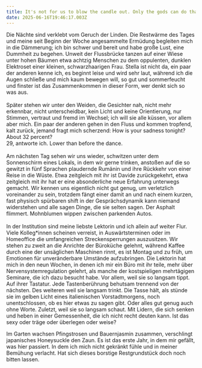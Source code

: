 ```yaml
---
title: It's not for us to blow the candle out. Only the gods can do that.
date: 2025-06-16T19:46:17.003Z
---
```

Die Nächte sind verklebt vom Geruch der Linden. Die Restwärme des Tages und meine seit Beginn der Woche angesammelte Ermüdung begleiten mich in die Dämmerung; ich bin schwer und bereit und habe große Lust, eine Dummheit zu begehen. Unweit der Flussbrücke tanzen auf einer Wiese unter hohen Bäumen etwa achtzig Menschen zu dem oppulenten, dunklen Elektroset einer kleinen, schwarzhaarigen Frau. Stella ist nicht da, ein paar der anderen kenne ich, es beginnt leise und wird sehr laut, während ich die Augen schließe und mich kaum bewegen will, so gut und sommerfeucht und finster ist das Zusammenkommen in dieser Form, wer denkt sich so was aus.\
\
Später stehen wir unter den Weiden, die Gesichter nah, nicht mehr erkennbar, nicht unterscheidbar, kein Licht und keine Orientierung, nur Stimmen, vertraut und fremd im Wechsel; ich will sie alle küssen, vor allem aber mich. Ein paar der anderen gehen in den Fluss und kommen tropfend, kalt zurück, jemand fragt mich scherzend: How is your sadness tonight? About 32 percent?\
29, antworte ich. Lower than before the dance.\
\
Am nächsten Tag sehen wir uns wieder, schwitzen unter dem Sonnenschirm eines Lokals, in dem wir gerne trinken, anstoßen auf die so gewitzt in fünf Sprachen plaudernde Rumänin und ihre Rückkehr von einer Reise in die Wüste. Etwa zeitgleich mit ihr ist Davide zurückgekehrt, etwa zeitgleich mit ihr hat er eine absonderliche neue Erfahrung unterwegs gemacht. Wir kennen uns eigentlich nicht gut genug, um verletzlich voreinander zu sein, trotzdem fängt einer damit an und nach einem kurzen, fast physisch spürbaren shift in der Gesprächsdynamik kann niemand widerstehen und alle sagen Dinge, die sie selten sagen. Der Asphalt flimmert. Mohnblumen wippen zwischen parkenden Autos.\
\
In der Institution sind meine liebste Lektorin und ich allein auf weiter Flur. Viele Kolleg*innen scheinen verreist, in Auswärtsterminen oder im Homeoffice die umfangreichen Streckensperrungen auszusitzen. Wir stehen zu zweit an die Anrichte der Büroküche gelehnt, während Kaffee durch eine der unsäglichen Maschinen rinnt, es ist Montag und zu früh, um Emotionen für unveränderbare Umstände aufzubringen. Die Lektorin hat mich in den neun Wochen, in denen ich mir ein Büro mit ihr teile, mehr über Nervensystemregulation gelehrt, als manche der kostspieligen mehrtägigen Seminare, die ich dazu besucht habe. Vor allem, weil sie so langsam tippt. Auf ihrer Tastatur. Jede Tastenberührung behutsam trennend von der nächsten. Des weiteren weil sie langsam trinkt. Die Tasse hält, als stünde sie im gelben Licht eines italienischen Vorstadtmorgens, noch unentschlossen, ob es hier etwas zu sagen gibt. Oder alles gut genug auch ohne Worte. Zuletzt, weil sie so langsam schaut. Mit Lidern, die sich senken und heben in einer Gemessenheit, die ich nicht recht deuten kann. Ist das sexy oder träge oder überlegen oder weise?

Im Garten wachsen Pfingstrosen und Bauernjasmin zusammen, verschlingt japanisches Honeysuckle den Zaun. Es ist das erste Jahr, in dem mir gefällt, was hier passiert. In dem ich mich nicht gekränkt fühle und in meiner Bemühung verlacht. Hat sich dieses borstige Restgrundstück doch noch bitten lassen.